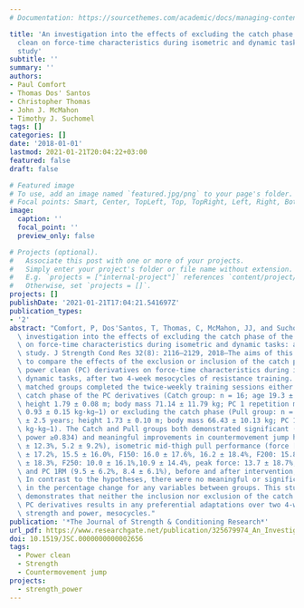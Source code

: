 ```yaml
---
# Documentation: https://sourcethemes.com/academic/docs/managing-content/

title: 'An investigation into the effects of excluding the catch phase of the power
  clean on force-time characteristics during isometric and dynamic tasks: An intervention
  study'
subtitle: ''
summary: ''
authors:
- Paul Comfort
- Thomas Dos' Santos
- Christopher Thomas
- John J. McMahon
- Timothy J. Suchomel
tags: []
categories: []
date: '2018-01-01'
lastmod: 2021-01-21T20:04:22+03:00
featured: false
draft: false

# Featured image
# To use, add an image named `featured.jpg/png` to your page's folder.
# Focal points: Smart, Center, TopLeft, Top, TopRight, Left, Right, BottomLeft, Bottom, BottomRight.
image:
  caption: ''
  focal_point: ''
  preview_only: false

# Projects (optional).
#   Associate this post with one or more of your projects.
#   Simply enter your project's folder or file name without extension.
#   E.g. `projects = ["internal-project"]` references `content/project/deep-learning/index.md`.
#   Otherwise, set `projects = []`.
projects: []
publishDate: '2021-01-21T17:04:21.541697Z'
publication_types:
- '2'
abstract: "Comfort, P, Dos'Santos, T, Thomas, C, McMahon, JJ, and Suchomel, TJ. An\
  \ investigation into the effects of excluding the catch phase of the power clean\
  \ on force-time characteristics during isometric and dynamic tasks: an intervention\
  \ study. J Strength Cond Res 32(8): 2116–2129, 2018—The aims of this study were\
  \ to compare the effects of the exclusion or inclusion of the catch phase during\
  \ power clean (PC) derivatives on force-time characteristics during isometric and\
  \ dynamic tasks, after two 4-week mesocycles of resistance training. Two strength\
  \ matched groups completed the twice-weekly training sessions either including the\
  \ catch phase of the PC derivatives (Catch group: n = 16; age 19.3 ± 2.1 years;\
  \ height 1.79 ± 0.08 m; body mass 71.14 ± 11.79 kg; PC 1 repetition maximum [1RM]\
  \ 0.93 ± 0.15 kg·kg−1) or excluding the catch phase (Pull group: n = 18; age 19.8\
  \ ± 2.5 years; height 1.73 ± 0.10 m; body mass 66.43 ± 10.13 kg; PC 1RM 0.91 ± 0.18\
  \ kg·kg−1). The Catch and Pull groups both demonstrated significant (p ≤ 0.007,\
  \ power ≥0.834) and meaningful improvements in countermovement jump height (10.8\
  \ ± 12.3%, 5.2 ± 9.2%), isometric mid-thigh pull performance (force [F]100: 14.9\
  \ ± 17.2%, 15.5 ± 16.0%, F150: 16.0 ± 17.6%, 16.2 ± 18.4%, F200: 15.8 ± 17.6%, 17.9\
  \ ± 18.3%, F250: 10.0 ± 16.1%,10.9 ± 14.4%, peak force: 13.7 ± 18.7%, 9.7 ± 16.3%),\
  \ and PC 1RM (9.5 ± 6.2%, 8.4 ± 6.1%), before and after intervention, respectively.\
  \ In contrast to the hypotheses, there were no meaningful or significant differences\
  \ in the percentage change for any variables between groups. This study clearly\
  \ demonstrates that neither the inclusion nor exclusion of the catch phase of the\
  \ PC derivatives results in any preferential adaptations over two 4-week, in-season\
  \ strength and power, mesocycles."
publication: '*The Journal of Strength & Conditioning Research*'
url_pdf: https://www.researchgate.net/publication/325679974_An_Investigation_Into_the_Effects_of_Excluding_the_Catch_Phase_of_the_Power_Clean_on_Force-Time_Characteristics_During_Isometric_and_Dynamic_Tasks_An_Intervention_Study
doi: 10.1519/JSC.0000000000002656
tags:
  - Power clean
  - Strength
  - Countermovement jump
projects:
  - strength_power
---
```

